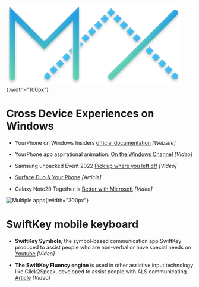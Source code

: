 ![image](/images/maxcolor.png){:width="100px"}

# Cross Device Experiences on Windows

- YourPhone on Windows Insiders [official documentation](https://docs.microsoft.com/en-us/windows-insider/apps/your-phone) *[Website]*

- YourPhone app aspirational animation. [On the Windows Channel](https://www.youtube.com/watch?v=tZrpoSUQCJ0) *[Video]*

- Samsung unpacked Event 2022 [Pick up where you left off](https://www.youtube.com/watch?v=KpTBm_fg-Wk&t=3322s) *[Video]*

- [Surface Duo & Your Phone](https://www.onmsft.com/news/surface-duo-february-update-your-phone-android) *[Article]*

- Galaxy Note20 Together is [Better with Microsoft](https://www.youtube.com/watch?v=aG0ptWxeOaU) *[Video]*

![Multiple apps](https://docs.microsoft.com/en-us/windows-insider/apps/images/20185.gif){:width="300px"}

# SwiftKey mobile keyboard

- **SwiftKey Symbols**, the symbol-based communication app SwiftKey produced to assist people who are non-verbal or have special needs on [Youtube](https://www.youtube.com/watch?v=tV7A5sjP0GY) *[Video]*

- **The SwiftKey Fluency engine** is used in other assistive input technology like Click2Speak, developed to assist people with ALS communicating. [Article](https://www.click2speak.net/our-story/) *[Video]*
